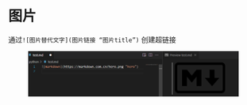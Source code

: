 # 图片

通过`![图片替代文字](图片链接 “图片title”)` 创建超链接

<figure><img src=".gitbook/assets/image (6).png" alt=""><figcaption></figcaption></figure>

